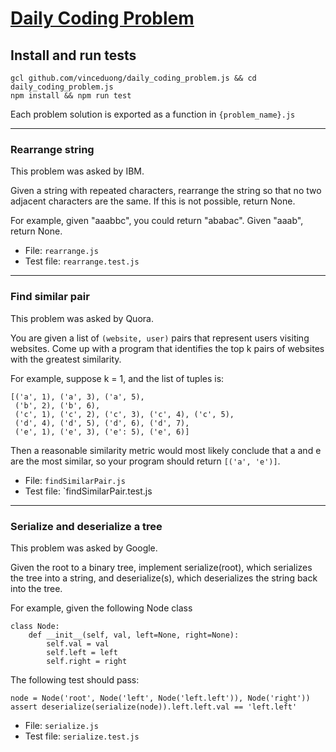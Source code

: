 # [Daily Coding Problem](https://www.dailycodingproblem.com)

## Install and run tests

```
gcl github.com/vinceduong/daily_coding_problem.js && cd daily_coding_problem.js
npm install && npm run test  
```

Each problem solution is exported as a function in `{problem_name}.js`

---

### Rearrange string

This problem was asked by IBM.

Given a string with repeated characters, rearrange the string so that no two adjacent characters are the same. If this is not possible, return None.

For example, given "aaabbc", you could return "ababac". Given "aaab", return None.

- File: `rearrange.js`
- Test file: `rearrange.test.js`

---

### Find similar pair

This problem was asked by Quora.

You are given a list of `(website, user)` pairs that represent users visiting websites. Come up with a program that identifies the top k pairs of websites with the greatest similarity.

For example, suppose k = 1, and the list of tuples is:

```
[('a', 1), ('a', 3), ('a', 5),
 ('b', 2), ('b', 6),
 ('c', 1), ('c', 2), ('c', 3), ('c', 4), ('c', 5),
 ('d', 4), ('d', 5), ('d', 6), ('d', 7),
 ('e', 1), ('e', 3), ('e': 5), ('e', 6)]
```

Then a reasonable similarity metric would most likely conclude that a and e are the most similar, so your program should return `[('a', 'e')]`.

- File: `findSimilarPair.js`
- Test file: `findSimilarPair.test.js

---

### Serialize and deserialize a tree

This problem was asked by Google.

Given the root to a binary tree, implement serialize(root), which serializes the tree into a string, and deserialize(s), which deserializes the string back into the tree.

For example, given the following Node class
```
class Node:
    def __init__(self, val, left=None, right=None):
        self.val = val
        self.left = left
        self.right = right
```
The following test should pass:

```
node = Node('root', Node('left', Node('left.left')), Node('right'))
assert deserialize(serialize(node)).left.left.val == 'left.left'
```

- File: `serialize.js`
- Test file: `serialize.test.js`

